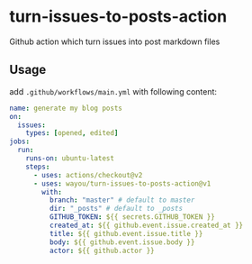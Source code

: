 # turn-issues-to-posts-action

Github action which turn issues into post markdown files

## Usage

add `.github/workflows/main.yml` with following content:

```yaml
name: generate my blog posts
on:
  issues:
    types: [opened, edited]
jobs:
  run:
    runs-on: ubuntu-latest
    steps:
      - uses: actions/checkout@v2
      - uses: wayou/turn-issues-to-posts-action@v1
        with:
          branch: "master" # default to master
          dir: "_posts" # default to _posts
          GITHUB_TOKEN: ${{ secrets.GITHUB_TOKEN }}
          created_at: ${{ github.event.issue.created_at }}
          title: ${{ github.event.issue.title }}
          body: ${{ github.event.issue.body }}
          actor: ${{ github.actor }}
```
